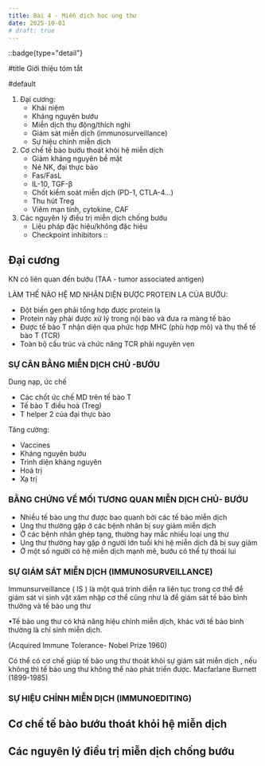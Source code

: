 ```yaml
---
title: Bài 4 - Miễn dịch học ung thư
date: 2025-10-01
# draft: true
---
```


::badge{type="detail"}

#title
Giới thiệu tóm tắt

#default

1. Đại cương:
    - Khái niệm
    - Kháng nguyên bướu
    - Miễn dịch thụ động/thích nghi
    - Giám sát miễn dịch (immunosurveillance)
    - Sự hiệu chỉnh miễn dịch
2. Cơ chế tế bào bướu thoát khỏi hệ miễn dịch
    - Giảm kháng nguyên bề mặt
    - Né NK, đại thực bào
    - Fas/FasL
    - IL-10, TGF-β
    - Chốt kiểm soát miễn dịch (PD-1, CTLA-4…)
    - Thu hút Treg
    - Viêm mạn tính, cytokine, CAF
3. Các nguyên lý điều trị miễn dịch chống bướu
    - Liệu pháp đặc hiệu/không đặc hiệu
    - Checkpoint inhibitors
::

## Đại cương

KN có liên quan đến bướu (TAA - tumor associated antigen)

LÀM THẾ NÀO HỆ MD NHẬN DIỆN ĐƯỢC PROTEIN LẠ CỦA BƯỚU:

- Đột biến gen phải tổng hợp được protein lạ
- Protein này phải được xử lý trong nội bào và đưa ra màng tế bào
- Được tế bào T nhận diện qua phức hợp MHC (phù hợp mô) và thụ thể tế bào T (TCR)
- Toàn bộ cấu trúc và chức năng TCR phải nguyên vẹn

### SỰ CÂN BẰNG MIỄN DỊCH CHỦ -BƯỚU

Dung nạp, ức chế

- Các chốt ức chế MD trên tế bào T
- Tế bào T điều hoà (Treg)
- T helper 2 của đại thực bào

Tăng cường:

- Vaccines
- Kháng nguyên bướu
- Trình diện kháng nguyên
- Hoá trị
- Xạ trị

### BẰNG CHỨNG VỀ MỐI TƯƠNG QUAN MIỄN DỊCH CHỦ- BƯỚU

- Nhiều tế bào ung thư được bao quanh bởi các tế bào miễn dịch
- Ung thư thường gặp ở các bệnh nhân bị suy giảm miễn dịch
- Ở các bệnh nhân ghép tạng, thường hay mắc nhiều loại ung
thư
- Ung thư thường hay gặp ở người lớn tuổi khi hệ miễn dịch đã
bị suy giảm
- Ở một số người có hệ miễn dịch mạnh mẽ, bướu có thể tự thoái lui

### SỰ GIÁM SÁT MIỄN DỊCH (IMMUNOSURVEILLANCE)

Immunsurveillance ( IS ) là một quá trình diễn ra liên tục
trong cơ thể để giám sát vi sinh vật xâm nhập cơ thể cũng
như là để giám sát tế bào bình thường và tế bào ung thư

•Tế bào ung thư có khả năng hiệu chỉnh miễn dịch, khác với tế
bào bình thường là chỉ sinh miễn dịch.

(Acquired Immune Tolerance- Nobel Prize 1960)

Có thể có cơ chế giúp tế bào ung thư thoát khỏi sự giám sát miễn dịch , nếu
không thì tế bào ung thư không thể nào phát triển được.
Macfarlane Burnett (1899-1985)

### SỰ HIỆU CHỈNH MIỄN DỊCH (IMMUNOEDITING)

## Cơ chế tế bào bướu thoát khỏi hệ miễn dịch

## Các nguyên lý điều trị miễn dịch chống bướu
